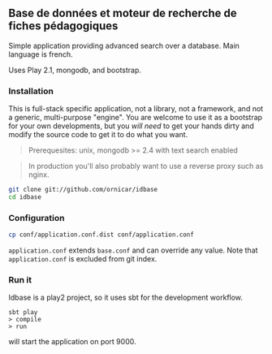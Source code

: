 Base de données et moteur de recherche de fiches pédagogiques
---

Simple application providing advanced search over a database.
Main language is french.

Uses Play 2.1, mongodb, and bootstrap.

### Installation

This is full-stack specific application, not a library, not a framework, and not a generic, multi-purpose "engine".
You are welcome to use it as a bootstrap for your own developments, but you *will need* to get your hands dirty and modify the source code to get it to do what you want.

> Prerequesites: unix, mongodb >= 2.4 with text search enabled

> In production you'll also probably want to use a reverse proxy such as nginx.

```sh
git clone git://github.com/ornicar/idbase
cd idbase
```

### Configuration

```sh
cp conf/application.conf.dist conf/application.conf
```

`application.conf` extends `base.conf` and can override any value.
Note that `application.conf` is excluded from git index.

### Run it

Idbase is a play2 project, so it uses sbt for the development workflow.

```
sbt play
> compile
> run
```

will start the application on port 9000.
